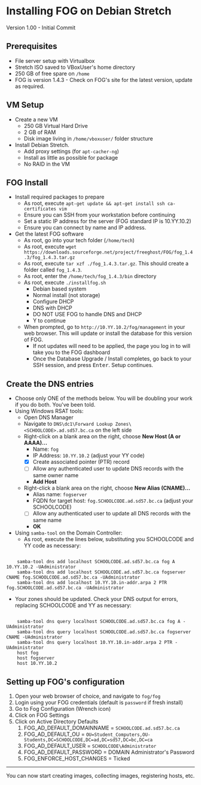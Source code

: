Installing FOG on Debian Stretch
===

Version 1.00 - Initial Commit

Prerequisites
-
- File server setup with Virtualbox
- Stretch ISO saved to VBoxUser's home directory
- 250 GB of free spare on `/home`
- FOG is version 1.4.3 - Check on FOG's site for the latest version, update as required.

VM Setup
-
- Create a new VM
	- 250 GB Virtual Hard Drive
	- 2   GB of RAM
	- Disk image living in `/home/vboxuser/` folder structure
- Install Debian Stretch.
	- Add proxy settings (for `apt-cacher-ng`)
	- Install as little as possible for package
	- No RAID in the VM

FOG Install
-
- Install required packages to prepare
	- As root, execute `apt-get update && apt-get install ssh ca-certificates vim`
	- Ensure you can SSH from your workstation before continuing
	- Set a static IP address for the server (FOG standard IP is 10.YY.10.2)
	- Ensure you can connect by name and IP address.
- Get the latest FOG software
	- As root, go into your tech folder (`/home/tech`)
	- As root, execute `wget https://downloads.sourceforge.net/project/freeghost/FOG/fog_1.4.3/fog_1.4.3.tar.gz`
	- As root, execute `tar xzf ./fog_1.4.3.tar.gz`. This should create a folder called `fog_1.4.3`.
	- As root, enter the `/home/tech/fog_1.4.3/bin` directory
	- As root, execute `./installfog.sh`
		- Debian based system
		- Normal install (not storage)
		- Configure DHCP
		- DNS with DHCP
		- DO NOT USE FOG to handle DNS and DHCP
		- Y to continue
	- When prompted, go to `http://10.YY.10.2/fog/management` in your web browser. This will update or install the database for this version of FOG.
		- If not updates will need to be applied, the page you log in to will take you to the FOG dashboard
		- Once the Database Upgrade / Install completes, go back to your SSH session, and press <kbd>Enter</kbd>. Setup continues.

Create the DNS entries
-
- Choose only ONE of the methods below. You will be doubling your work if you do both. You've been told.
- Using Windows RSAT tools:
	- Open DNS Manager
	- Navigate to `DNS\dc1\Forward Lookup Zones\<SCHOOLCODE>.ad.sd57.bc.ca` on the left side
	- Right-click on a blank area on the right, choose **New Host (A or AAAA)...**
		- Name: `fog`
		- IP Address: `10.YY.10.2` (adjust your YY code)
		- [X] Create associated pointer (PTR) record
		- [ ] Allow any authenticated user to update DNS records with the same owner name
		- **Add Host**
	- Right-click a blank area on the right, choose **New Alias (CNAME)...**
		- Alias name: `fogserver`
		- FQDN for target host: `fog.SCHOOLCODE.ad.sd57.bc.ca` (adjust your SCHOOLCODE)
		- [ ] Allow any authenticated user to update all DNS records with the same name
		- **OK**
- Using `samba-tool` on the Domain Controller:
	- As root, execute the lines below, substituting you SCHOOLCODE and YY code as necessary:	
    
```

    samba-tool dns add localhost SCHOOLCODE.ad.sd57.bc.ca fog A 10.YY.10.2 -UAdministrator
    samba-tool dns add localhost SCHOOLCODE.ad.sd57.bc.ca fogserver CNAME fog.SCHOOLCODE.ad.sd57.bc.ca -UAdministrator
    samba-tool dns add localhost 10.YY.10.in-addr.arpa 2 PTR fog.SCHOOLCODE.ad.sd57.bc.ca -UAdministrator

```

   - Your zones should be updated. Check your DNS output for errors, replacing SCHOOLCODE and YY as necessary:

```

    samba-tool dns query localhost SCHOOLCODE.ad.sd57.bc.ca fog A -UAdministrator
    samba-tool dns query localhost SCHOOLCODE.ad.sd57.bc.ca fogserver CNAME -UAdministrator
    samba-tool dns query localhost 10.YY.10.in-addr.arpa 2 PTR -UAdministrator
    host fog
    host fogserver
    host 10.YY.10.2
```

Setting up FOG's configuration
-
1. Open your web browser of choice, and navigate to `fog/fog`
2. Login using your FOG credentials (default is `password` if fresh install)
3. Go to Fog Configuration (Wrench icon)
4. Click on FOG Settings
5. Click on Active Directory Defaults
	1. FOG_AD_DEFAULT_DOMAINNAME = `SCHOOLCODE.ad.sd57.bc.ca`
	2. FOG_AD_DEFAULT_OU = `OU=Student_Computers,OU-Students,DC=SCHOOLCODE,DC=ad,DC=sd57,DC=bc,DC=ca`
	3. FOG_AD_DEFAULT_USER = `SCHOOLCODE\Administrator`
	4. FOG_AD_DEFAULT_PASSWORD = DOMAIN Administrator's Password
	5. FOG_ENFORCE_HOST_CHANGES = Ticked

---
You can now start creating images, collecting images, registering hosts, etc.